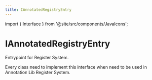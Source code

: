 ```yaml
---
title: IAnnotatedRegistryEntry
---
```


import { Interface } from '@site/src/components/JavaIcons';

# IAnnotatedRegistryEntry <Interface/>

Entrypoint for Register System.

Every class need to implement this interface when need to be used in Annotation Lib Register System.